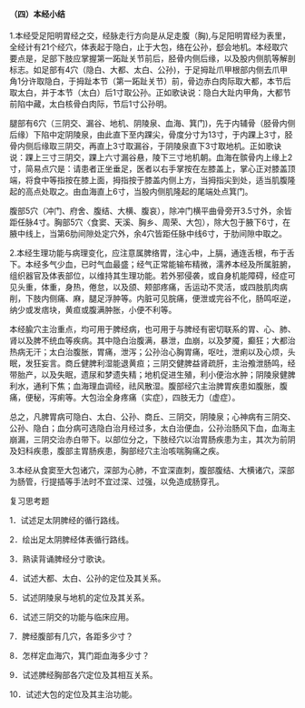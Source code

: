 #### （四）本经小结

1.本经受足阳明胃经之交，经脉走行方向是从足走腹（胸),与足阳明胃经为表里，全经计有21个经穴，体表起于隐白，止于大包，络在公孙，郄会地机。本经取穴要点是，足部下肢应掌握第一跖趾关节前后，胫骨内侧后缘，以及股内侧肌等解剖标志。如足部有4穴（隐白、大都、太白、公孙)，于足拇趾爪甲根部内侧去爪甲角1分许取隐白，于拇趾本节（第一跖趾关节）前，骨边赤白肉际取大都，本节后取太白，并于本节（太白）后1寸取公孙。正如歌诀说：隐白大趾内甲角，大都节前陷中藏，太白核骨白肉际，节后1寸公孙明。

腿部有6穴（三阴交、漏谷、地机、阴陵泉、血海、箕门)，先于内辅骨（胫骨内侧后缘）下陷中定阴陵泉，由此直下至内踝尖，骨度分寸为13寸，于内踝上3寸，胫骨内侧后缘取三阴交，再直上3寸取漏谷，于阴陵泉直下3寸取地机。正如歌诀说：踝上三寸三阴交，踝上六寸漏谷悬，陵下三寸地机朝。血海在髌骨内上缘上2寸，简易点穴是：请患者正坐垂足，医者以右手掌按在左膝盖上，掌心正对膝盖顶端，将食中等指按在膝上面，拇指按于膝盖内侧上方，当拇指尖到处，适当肌腹隆起的高点处取之。由血海直上6寸，当股内侧肌隆起的尾端处点箕门。

腹部5穴（冲门、府舍、腹结、大横、腹哀），除冲门横平曲骨旁开3.5寸外，余皆距任脉4寸。胸部5穴〈食窦、天溪、胸乡、周荣、大包），除大包于腋下6寸，在腋中线上，当第6肋间隙处定穴外，余4穴皆距任脉中线6寸，于肋间隙中取之。

2.本经生理功能与病理变化，应注意属脾络胃，注心中，上膈，通连舌根，布于舌下。本经多气少血，已时气血最盛；经气正常能输布精微，濡养本经及所属脏腑，组织器官及体表部位，以维持其生理功能。若外邪侵袭，或自身机能障碍，经症可见头重，体重，身热，倦怠，以及颌、颊部疼痛，舌运动不灵活，或四肢肌肉病削，下肢内侧痛、麻，腿足浮肿等。内脏可见脘痛，便泄或完谷不化，肠鸣呕逆，纳少或发痞块，黄疸或腹满肿胀，小便不利等。

本经腧穴主治重点，均可用于脾经病，也可用于与脾经有密切联系的胃、心、肺、肾以及脾不统血等疾病。其中隐白治腹满，暴泄，血崩，以及梦魇，癫狂；大都治热病无汗；太白治腹胀，胃痛，泄泻；公孙治心胸胃痛，呕吐，泄痢以及心烦，头眠，发狂妄言。商丘健脾利湿能退黄疸；三阴交健脾益肾疏肝，主治飧泄肠鸣，经带胎产，以及失眠，遗尿和梦遗失精；地机促进生殖，利小便治水肿；阴陵泉健脾利水，通利下焦；血海理血调经，祛风散湿。腹部经穴主治脾胃疾患如腹胀，腹痛，便秘，泻痢等。大包治全身疼痛（实症），四肢无力（虚症）。

总之，凡脾胃病可隐白、太白、公孙、商丘、三阴交，阴陵泉；心神病有三阴交、公孙、隐白；血分病可选隐白治月经过多，太白治便血，公孙治肠风下血，血海主崩漏，三阴交治赤白带下。以部位分之，下肢经穴以治胃肠疾患为主，其次为前阴及妇科疾患，腹部主胃肠疾患，胸部经穴主治咳喘胸痛之疾。

3.本经从食窦至大包诸穴，深部为心肺，不宜深直刺，腹部腹结、大横诸穴，深部为肠管，行提插等手法时不宜过深、过强，以免造成肠穿孔。

复习思考题

1．试述足太阴脾经的循行路线。

2．绘出足太阴脾经体表循行路线。

3．熟读背诵脾经分寸歌诀。

4．试述大都、太白、公孙的定位及其关系。

5．试述阴陵泉与地机的定位及其关系。

6．试述三阴交的功能与临床应用。

7．脾经腹部有几穴，各距多少寸？

8．怎样定血海穴，箕门距血海多少寸？

9．试述脾经胸部各穴定位及其相互关系。

10．试述大包的定位及其主治功能。
